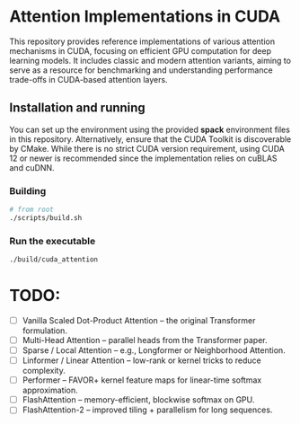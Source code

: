 # Attention Implementations in CUDA

This repository provides reference implementations of various attention mechanisms in CUDA, focusing on efficient GPU computation for deep learning models. It includes classic and modern attention variants, aiming to serve as a resource for benchmarking and understanding performance trade-offs in CUDA-based attention layers.

## Installation and running
You can set up the environment using the provided **spack** environment files in this repository. Alternatively, ensure that the CUDA Toolkit is discoverable by CMake. While there is no strict CUDA version requirement, using CUDA 12 or newer is recommended since the implementation relies on cuBLAS and cuDNN.

### Building
```bash
# from root
./scripts/build.sh
```

### Run the executable
```bash
./build/cuda_attention
```

# TODO:
- [ ] Vanilla Scaled Dot-Product Attention – the original Transformer formulation.
- [ ] Multi-Head Attention – parallel heads from the Transformer paper.
- [ ] Sparse / Local Attention – e.g., Longformer or Neighborhood Attention.
- [ ] Linformer / Linear Attention – low-rank or kernel tricks to reduce complexity.
- [ ] Performer – FAVOR+ kernel feature maps for linear-time softmax approximation.
- [ ] FlashAttention – memory-efficient, blockwise softmax on GPU.
- [ ] FlashAttention-2 – improved tiling + parallelism for long sequences.
